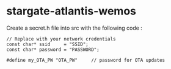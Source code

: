 # stargate-atlantis-wemos

Create a secret.h file into src with  the following code :
```
// Replace with your network credentials
const char* ssid     = "SSID";
const char* password = "PASSWORD";

#define my_OTA_PW "OTA_PW"     // password for OTA updates
```
